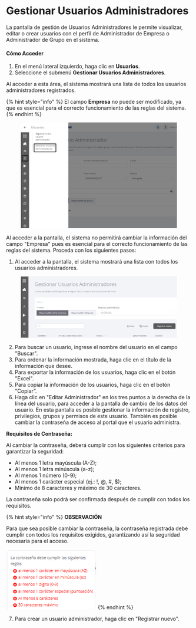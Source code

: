 # Gestionar Usuarios Administradores

La pantalla de gestión de Usuarios Administradores le permite visualizar, editar o crear usuarios con el perfil de Administrador de Empresa o Administrador de Grupo en el sistema.

#### **Cómo Acceder**

1. En el menú lateral izquierdo, haga clic en **Usuarios**.
2. Seleccione el submenú **Gestionar Usuarios Administradores**.

Al acceder a esta área, el sistema mostrará una lista de todos los usuarios administradores registrados.

{% hint style="info" %}
El campo **Empresa** no puede ser modificado, ya que es esencial para el correcto funcionamiento de las reglas del sistema.
{% endhint %}

<figure><img src="../../.gitbook/assets/Captura de tela 2023-11-06 172415 (1).png" alt=""><figcaption></figcaption></figure>

Al acceder a la pantalla, el sistema no permitirá cambiar la información del campo "Empresa" pues es esencial para el correcto funcionamiento de las reglas del sistema. Proceda con los siguientes pasos:

1. Al acceder a la pantalla, el sistema mostrará una lista con todos los usuarios administradores.

<figure><img src="../../.gitbook/assets/image (65).png" alt=""><figcaption></figcaption></figure>

2. Para buscar un usuario, ingrese el nombre del usuario en el campo "Buscar".
3. Para ordenar la información mostrada, haga clic en el título de la información que desee.
4. Para exportar la información de los usuarios, haga clic en el botón "Excel".
5. Para copiar la información de los usuarios, haga clic en el botón "Copiar”.&#x20;
6. Haga clic en "Editar Administrador" en los tres puntos a la derecha de la línea del usuario, para acceder a la pantalla de cambio de los datos del usuario. En esta pantalla es posible gestionar la información de registro, privilegios, grupos y permisos de este usuario. También es posible cambiar la contraseña de acceso al portal que el usuario administra.

**Requisitos de Contraseña:**

Al cambiar la contraseña, deberá cumplir con los siguientes criterios para garantizar la seguridad:

* Al menos 1 letra mayúscula (A-Z);
* Al menos 1 letra minúscula (a-z);
* Al menos 1 número (0-9);
* Al menos 1 carácter especial (ej.: !, @, #, $);
* Mínimo de 8 caracteres y máximo de 30 caracteres.

La contraseña solo podrá ser confirmada después de cumplir con todos los requisitos.

{% hint style="info" %}
**OBSERVACIÓN**

Para que sea posible cambiar la contraseña, la contraseña registrada debe cumplir con todos los requisitos exigidos, garantizando así la seguridad necesaria para el acceso.

![](<../../.gitbook/assets/image (1) (1) (1).png>)
{% endhint %}

7. Para crear un usuario administrador, haga clic en "Registrar nuevo".
